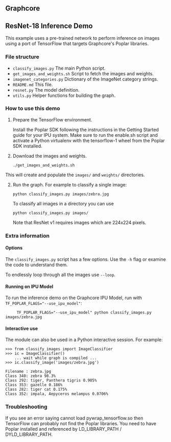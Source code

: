 
Graphcore
---
## ResNet-18 Inference Demo

This example uses a pre-trained network to perform inference on images using a port
of TensorFlow that targets Graphcore's Poplar libraries.

### File structure

* `classify_images.py` The main Python script.
* `get_images_and_weights.sh` Script to fetch the images and weights.
* `imagenet_categories.py` Dictionary of the ImageNet category strings.
* `README.md` This file.
* `resnet.py` The model definition.
* `utils.py` Helper functions for building the graph.

### How to use this demo

1) Prepare the TensorFlow environment.

   Install the Poplar SDK following the instructions in the Getting Started guide
   for your IPU system. Make sure to run the enable.sh script and activate a
   Python virtualenv with the tensorflow-1 wheel from the Poplar SDK installed.

2) Download the images and weights.

       ./get_images_and_weights.sh

  This will create and populate the `images/` and `weights/` directories.

2) Run the graph. For example to classify a single image:

       python classify_images.py images/zebra.jpg

   To classify all images in a directory you can use

       python classify_images.py images/

   Note that ResNet v1 requires images which are 224x224 pixels.

### Extra information

#### Options
The `classify_images.py` script has a few options. Use the `-h` flag or examine the code to understand them.

To endlessly loop through all the images use `--loop`.

#### Running on IPU Model
To run the inference demo on the Graphcore IPU Model, run with `TF_POPLAR_FLAGS="--use_ipu_model"`:

         TF_POPLAR_FLAGS="--use_ipu_model" python classify_images.py images/zebra.jpg

#### Interactive use
The module can also be used in a Python interactive session. For example:

    >>> from classify_images import ImageClassifier
    >>> ic = ImageClassifier()
        ... wait while graph is compiled ...
    >>> ic.classify_image('images/zebra.jpg')

    Filename : zebra.jpg
    Class 340: zebra 98.3%
    Class 292: tiger, Panthera tigris 0.905%
    Class 353: gazelle 0.186%
    Class 282: tiger cat 0.175%
    Class 352: impala, Aepyceros melampus 0.0706%

### Troubleshooting

If you see an error saying cannot load pywrap_tensorflow.so then TensorFlow can probably
not find the Poplar libraries. You need to have Poplar installed and referenced by
LD_LIBRARY_PATH / DYLD_LIBRARY_PATH.
